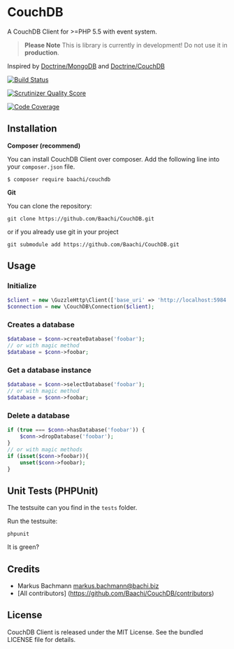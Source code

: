 # CouchDB #
A CouchDB Client for >=PHP 5.5 with event system.

> __Please Note__
> This is library is currently in development! Do not use it in __production__.

Inspired by [Doctrine/MongoDB](https://github.com/Doctrine/mongodb) and [Doctrine/CouchDB](https://github.com/Doctrine/couchdb-odm)

[![Build Status](https://secure.travis-ci.org/Baachi/CouchDB.png)](http://travis-ci.org/Baachi/CouchDB)

[![Scrutinizer Quality Score](https://scrutinizer-ci.com/g/Baachi/CouchDB/badges/quality-score.png?s=5c5013c398de5097793c1210a87a6d94493006f2)](https://scrutinizer-ci.com/g/Baachi/CouchDB/)

[![Code Coverage](https://scrutinizer-ci.com/g/Baachi/CouchDB/badges/coverage.png?s=61e18d0b5850e702442bef89fe66aee830a4ecd4)](https://scrutinizer-ci.com/g/Baachi/CouchDB/)

## Installation ##
__Composer (recommend)__

You can install CouchDB Client over composer. Add the following line into your ```composer.json``` file.

```
$ composer require baachi/couchdb
```

__Git__

You can clone the repository:

```
git clone https://github.com/Baachi/CouchDB.git
```

or if you already use git in your project

```
git submodule add https://github.com/Baachi/CouchDB.git
```


## Usage ##

### Initialize ###

```php
$client = new \GuzzleHttp\Client(['base_uri' => 'http://localhost:5984', 'http_errors' => false]);
$connection = new \CouchDB\Connection($client);
```

### Creates a database ###

```php
$database = $conn->createDatabase('foobar');
// or with magic method
$database = $conn->foobar;
```

### Get a database instance ###

```php
$database = $conn->selectDatabase('foobar');
// or with magic method
$database = $conn->foobar;
```
### Delete a database ###

```php
if (true === $conn->hasDatabase('foobar')) {
    $conn->dropDatabase('foobar');
}
// or with magic methods
if (isset($conn->foobar)){
    unset($conn->foobar);
}
```

## Unit Tests (PHPUnit) ##
The testsuite can you find in the ```tests``` folder.

Run the testsuite:

```
phpunit
```

It is green?

## Credits ##

 * Markus Bachmann <markus.bachmann@bachi.biz>
 * [All contributors] (https://github.com/Baachi/CouchDB/contributors)

## License ##
CouchDB Client is released under the MIT License. See the bundled LICENSE file for details.
